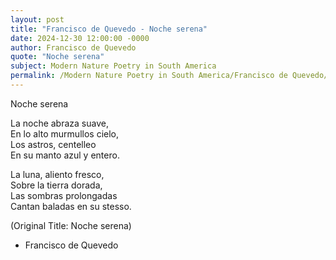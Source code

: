 ```yaml
---
layout: post
title: "Francisco de Quevedo - Noche serena"
date: 2024-12-30 12:00:00 -0000
author: Francisco de Quevedo
quote: "Noche serena"
subject: Modern Nature Poetry in South America
permalink: /Modern Nature Poetry in South America/Francisco de Quevedo/Francisco de Quevedo - Noche serena
---
```


Noche serena

La noche abraza suave,  
En lo alto murmullos cielo,  
Los astros, centelleo  
En su manto azul y entero.

La luna, aliento fresco,  
Sobre la tierra dorada,  
Las sombras prolongadas  
Cantan baladas en su stesso.

(Original Title: Noche serena)

- Francisco de Quevedo

